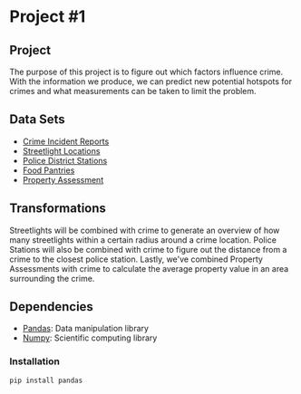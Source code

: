 # Project #1
## Project
The purpose of this project is to figure out which factors influence crime. With the information we produce, we can predict new potential hotspots for crimes and what measurements can be taken to limit the problem.

## Data Sets
* [Crime Incident Reports](https://data.cityofboston.gov/Public-Safety/Crime-Incident-Reports-August-2015-To-Date-Source-/fqn4-4qap)
* [Streetlight Locations](https://data.cityofboston.gov/Facilities/Streetlight-Locations/7hu5-gg2y)
* [Police District Stations](https://data.cityofboston.gov/Public-Safety/Boston-Police-District-Stations/23yb-cufe)
* [Food Pantries](https://data.cityofboston.gov/Health/Food-Pantries/vjvb-2kg6)
* [Property Assessment](https://data.cityofboston.gov/Permitting/Property-Assessment-2016/i7w8-ure5)

## Transformations
Streetlights will be combined with crime to generate an overview of how many streetlights within a certain radius around a crime location.
Police Stations will also be combined with crime to figure out the distance from a crime to the closest police station.
Lastly, we've combined Property Assessments with crime to calculate the average property value in an area surrounding the crime.

## Dependencies
* [Pandas](https://pypi.python.org/pypi/pandas/0.18.1/): Data manipulation library
* [Numpy](https://pypi.python.org/pypi/numpy): Scientific computing library

### Installation
```shell
pip install pandas
```